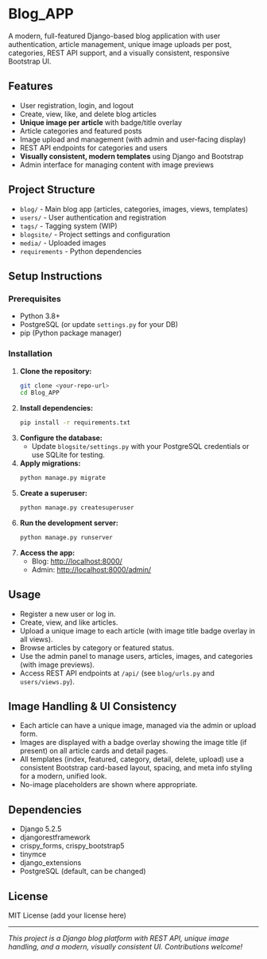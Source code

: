 # Blog_APP

A modern, full-featured Django-based blog application with user authentication, article management, unique image uploads per post, categories, REST API support, and a visually consistent, responsive Bootstrap UI.

## Features
- User registration, login, and logout
- Create, view, like, and delete blog articles
- **Unique image per article** with badge/title overlay
- Article categories and featured posts
- Image upload and management (with admin and user-facing display)
- REST API endpoints for categories and users
- **Visually consistent, modern templates** using Django and Bootstrap
- Admin interface for managing content with image previews

## Project Structure
- `blog/` - Main blog app (articles, categories, images, views, templates)
- `users/` - User authentication and registration
- `tags/` - Tagging system (WIP)
- `blogsite/` - Project settings and configuration
- `media/` - Uploaded images
- `requirements` - Python dependencies

## Setup Instructions

### Prerequisites
- Python 3.8+
- PostgreSQL (or update `settings.py` for your DB)
- pip (Python package manager)

### Installation
1. **Clone the repository:**
   ```bash
   git clone <your-repo-url>
   cd Blog_APP
   ```
2. **Install dependencies:**
   ```bash
   pip install -r requirements.txt
   ```
3. **Configure the database:**
   - Update `blogsite/settings.py` with your PostgreSQL credentials or use SQLite for testing.
4. **Apply migrations:**
   ```bash
   python manage.py migrate
   ```
5. **Create a superuser:**
   ```bash
   python manage.py createsuperuser
   ```
6. **Run the development server:**
   ```bash
   python manage.py runserver
   ```
7. **Access the app:**
   - Blog: [http://localhost:8000/](http://localhost:8000/)
   - Admin: [http://localhost:8000/admin/](http://localhost:8000/admin/)

## Usage
- Register a new user or log in.
- Create, view, and like articles.
- Upload a unique image to each article (with image title badge overlay in all views).
- Browse articles by category or featured status.
- Use the admin panel to manage users, articles, images, and categories (with image previews).
- Access REST API endpoints at `/api/` (see `blog/urls.py` and `users/views.py`).

## Image Handling & UI Consistency
- Each article can have a unique image, managed via the admin or upload form.
- Images are displayed with a badge overlay showing the image title (if present) on all article cards and detail pages.
- All templates (index, featured, category, detail, delete, upload) use a consistent Bootstrap card-based layout, spacing, and meta info styling for a modern, unified look.
- No-image placeholders are shown where appropriate.

## Dependencies
- Django 5.2.5
- djangorestframework
- crispy_forms, crispy_bootstrap5
- tinymce
- django_extensions
- PostgreSQL (default, can be changed)

## License
MIT License (add your license here)

---
*This project is a Django blog platform with REST API, unique image handling, and a modern, visually consistent UI. Contributions welcome!*
